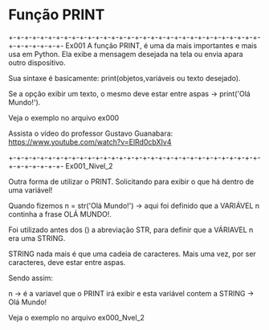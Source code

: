 # Função PRINT

+-+-+-+-+-+-+-+-+-+-+-+-+-+-+-+-+-+-+-+-+-+-+-+-+-+-+-+-+-+-+-+-+-+-+-+-+-+-+-
Ex001
A função PRINT, é uma da mais importantes e mais usa em Python.
Ela exibe a mensagem desejada na tela ou envia apara outro dispositivo.

Sua sintaxe é basicamente: print(objetos,variáveis ou texto desejado).

Se a opção exibir um texto, o mesmo deve estar entre aspas -> print('Olá Mundo!').

Veja o exemplo no arquivo ex000

Assista o vídeo do professor Gustavo Guanabara: https://www.youtube.com/watch?v=ElRd0cbXIv4


+-+-+-+-+-+-+-+-+-+-+-+-+-+-+-+-+-+-+-+-+-+-+-+-+-+-+-+-+-+-+-+-+-+-+-+-+-+-+-
Ex001_Nivel_2

Outra forma de utilizar o PRINT. Solicitando para exibir o que há dentro de uma variável!

Quando fizemos n = str('Olá Mundo!') -> aqui foi definido que a VARIÁVEL n continha a frase OLÁ MUNDO!.

Foi utilizado antes dos () a abreviação STR, para definir que a VÁRIAVEL n era uma STRING.

STRING nada mais é que uma cadeia de caracteres. Mais uma vez, por ser caracteres, deve estar entre aspas.

Sendo assim:

n -> é a variavel que o PRINT irá exibir e esta variável contem a STRING -> Olá Mundo!

Veja o exemplo no arquivo ex000_Nvel_2
